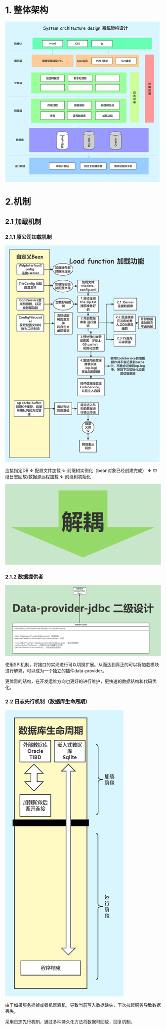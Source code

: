 # 1. 整体架构

<img alt="png.png" src="./ps/png.png" width="500"/>

# 2.机制

## 2.1 加载机制

### 2.1.1 原公司加载机制

<img alt="png1.png" src="./ps/png1.png" width="500"/>

连接指定DB
**↓**
配置文件加载
**↓**
前缀树实例化（bean对象已经创建完成）
**↓**
中继日志回放/数据源远程加载
**↓**
前缀树初始化

![png3.png](ps%2Fpng3.png)

### 2.1.2 数据提供者

![png2.png](ps%2Fpng2.png)

使用SPI机制，将接口的实现进行可以切换扩展。从而达到真正的可以将加载模块进行解耦，可以成为一个独立的插件data-provider。

更优雅的结构，在开发运维方向也更好的进行维护，更快速的数据结构和代码优化。

### 2.2 日志先行机制（数据库生命周期）

![png4.png](ps%2Fpng4.png)

由于如果服务挂掉或者机器宕机，导致当前写入数据缺失，下次拉起服务导致数据丢失。

采用日志先行机制，通过多种持久化方法将数据可回放，回复机制。